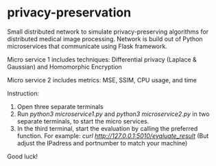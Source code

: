 # privacy-preservation
Small distributed network to simulate privacy-preserving algorithms for distributed medical image processing.
Network is build out of Python microservices that communicate using Flask framework.

Micro service 1 includes techniques: Differential privacy (Laplace & Gaussian) and Homomorphic Encryption

Micro service 2 includes metrics: MSE, SSIM, CPU usage, and time


Instruction:
1. Open three separate terminals
2. Run _python3 microservice1.py_ and _python3 microservice2.py_ in two separate terminals, to start the micro services.
3. In the third terminal, start the evaluation by calling the preferred function. For example: _curl http://127.0.0.1:5010/evaluate_result_ (But adjust the IPadress and portnumber to match your machine)

Good luck!
